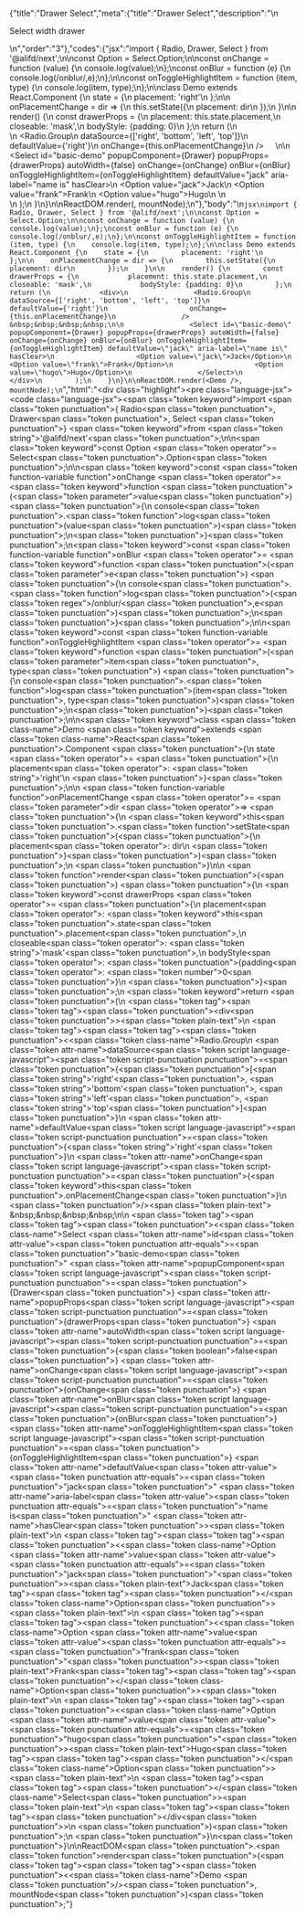 {"title":"Drawer Select","meta":{"title":"Drawer Select","description":"\n<p>Select width drawer</p>\n","order":"3"},"codes":{"jsx":"import { Radio, Drawer, Select } from '@alifd/next';\n\nconst Option = Select.Option;\n\nconst onChange = function (value) {\n    console.log(value);\n};\nconst onBlur = function (e) {\n    console.log(/onblur/,e);\n};\n\nconst onToggleHighlightItem = function (item, type) {\n    console.log(item, type);\n};\n\nclass Demo extends React.Component {\n    state = {\n        placement: 'right'\n    };\n\n    onPlacementChange = dir => {\n        this.setState({\n            placement: dir\n        });\n    }\n\n    render() {\n        const drawerProps = {\n            placement: this.state.placement,\n            closeable: 'mask',\n            bodyStyle: {padding: 0}\n        };\n        return (\n            <div>\n                <Radio.Group\n                    dataSource={['right', 'bottom', 'left', 'top']}\n                    defaultValue={'right'}\n                    onChange={this.onPlacementChange}\n                /> &nbsp;&nbsp;&nbsp;&nbsp;\n\n                <Select id=\"basic-demo\" popupComponent={Drawer} popupProps={drawerProps} autoWidth={false} onChange={onChange} onBlur={onBlur} onToggleHighlightItem={onToggleHighlightItem} defaultValue=\"jack\" aria-label=\"name is\" hasClear>\n                    <Option value=\"jack\">Jack</Option>\n                    <Option value=\"frank\">Frank</Option>\n                    <Option value=\"hugo\">Hugo</Option>\n                </Select>\n            </div>\n        );\n    }\n}\n\nReactDOM.render(<Demo />, mountNode);\n"},"body":"\n````jsx\nimport { Radio, Drawer, Select } from '@alifd/next';\n\nconst Option = Select.Option;\n\nconst onChange = function (value) {\n    console.log(value);\n};\nconst onBlur = function (e) {\n    console.log(/onblur/,e);\n};\n\nconst onToggleHighlightItem = function (item, type) {\n    console.log(item, type);\n};\n\nclass Demo extends React.Component {\n    state = {\n        placement: 'right'\n    };\n\n    onPlacementChange = dir => {\n        this.setState({\n            placement: dir\n        });\n    }\n\n    render() {\n        const drawerProps = {\n            placement: this.state.placement,\n            closeable: 'mask',\n            bodyStyle: {padding: 0}\n        };\n        return (\n            <div>\n                <Radio.Group\n                    dataSource={['right', 'bottom', 'left', 'top']}\n                    defaultValue={'right'}\n                    onChange={this.onPlacementChange}\n                /> &nbsp;&nbsp;&nbsp;&nbsp;\n\n                <Select id=\"basic-demo\" popupComponent={Drawer} popupProps={drawerProps} autoWidth={false} onChange={onChange} onBlur={onBlur} onToggleHighlightItem={onToggleHighlightItem} defaultValue=\"jack\" aria-label=\"name is\" hasClear>\n                    <Option value=\"jack\">Jack</Option>\n                    <Option value=\"frank\">Frank</Option>\n                    <Option value=\"hugo\">Hugo</Option>\n                </Select>\n            </div>\n        );\n    }\n}\n\nReactDOM.render(<Demo />, mountNode);\n````","html":"<script>(function(){'use strict';\n\nvar _createClass = function () { function defineProperties(target, props) { for (var i = 0; i < props.length; i++) { var descriptor = props[i]; descriptor.enumerable = descriptor.enumerable || false; descriptor.configurable = true; if (\"value\" in descriptor) descriptor.writable = true; Object.defineProperty(target, descriptor.key, descriptor); } } return function (Constructor, protoProps, staticProps) { if (protoProps) defineProperties(Constructor.prototype, protoProps); if (staticProps) defineProperties(Constructor, staticProps); return Constructor; }; }();\n\nvar _next = require('@alifd/next');\n\nfunction _classCallCheck(instance, Constructor) { if (!(instance instanceof Constructor)) { throw new TypeError(\"Cannot call a class as a function\"); } }\n\nfunction _possibleConstructorReturn(self, call) { if (!self) { throw new ReferenceError(\"this hasn't been initialised - super() hasn't been called\"); } return call && (typeof call === \"object\" || typeof call === \"function\") ? call : self; }\n\nfunction _inherits(subClass, superClass) { if (typeof superClass !== \"function\" && superClass !== null) { throw new TypeError(\"Super expression must either be null or a function, not \" + typeof superClass); } subClass.prototype = Object.create(superClass && superClass.prototype, { constructor: { value: subClass, enumerable: false, writable: true, configurable: true } }); if (superClass) Object.setPrototypeOf ? Object.setPrototypeOf(subClass, superClass) : subClass.__proto__ = superClass; }\n\nvar Option = _next.Select.Option;\n\nvar onChange = function onChange(value) {\n    console.log(value);\n};\nvar onBlur = function onBlur(e) {\n    console.log(/onblur/, e);\n};\n\nvar onToggleHighlightItem = function onToggleHighlightItem(item, type) {\n    console.log(item, type);\n};\n\nvar Demo = function (_React$Component) {\n    _inherits(Demo, _React$Component);\n\n    function Demo() {\n        var _ref;\n\n        var _temp, _this, _ret;\n\n        _classCallCheck(this, Demo);\n\n        for (var _len = arguments.length, args = Array(_len), _key = 0; _key < _len; _key++) {\n            args[_key] = arguments[_key];\n        }\n\n        return _ret = (_temp = (_this = _possibleConstructorReturn(this, (_ref = Demo.__proto__ || Object.getPrototypeOf(Demo)).call.apply(_ref, [this].concat(args))), _this), _this.state = {\n            placement: 'right'\n        }, _this.onPlacementChange = function (dir) {\n            _this.setState({\n                placement: dir\n            });\n        }, _temp), _possibleConstructorReturn(_this, _ret);\n    }\n\n    _createClass(Demo, [{\n        key: 'render',\n        value: function render() {\n            var drawerProps = {\n                placement: this.state.placement,\n                closeable: 'mask',\n                bodyStyle: { padding: 0 }\n            };\n            return React.createElement(\n                'div',\n                null,\n                React.createElement(_next.Radio.Group, {\n                    dataSource: ['right', 'bottom', 'left', 'top'],\n                    defaultValue: 'right',\n                    onChange: this.onPlacementChange\n                }),\n                ' \\xA0\\xA0\\xA0\\xA0',\n                React.createElement(\n                    _next.Select,\n                    { id: 'basic-demo', popupComponent: _next.Drawer, popupProps: drawerProps, autoWidth: false, onChange: onChange, onBlur: onBlur, onToggleHighlightItem: onToggleHighlightItem, defaultValue: 'jack', 'aria-label': 'name is', hasClear: true },\n                    React.createElement(\n                        Option,\n                        { value: 'jack' },\n                        'Jack'\n                    ),\n                    React.createElement(\n                        Option,\n                        { value: 'frank' },\n                        'Frank'\n                    ),\n                    React.createElement(\n                        Option,\n                        { value: 'hugo' },\n                        'Hugo'\n                    )\n                )\n            );\n        }\n    }]);\n\n    return Demo;\n}(React.Component);\n\nReactDOM.render(React.createElement(Demo, null), mountNode);})()</script><div class=\"highlight\"><pre class=\"language-jsx\"><code class=\"language-jsx\"><span class=\"token keyword\">import</span> <span class=\"token punctuation\">{</span> Radio<span class=\"token punctuation\">,</span> Drawer<span class=\"token punctuation\">,</span> Select <span class=\"token punctuation\">}</span> <span class=\"token keyword\">from</span> <span class=\"token string\">'@alifd/next'</span><span class=\"token punctuation\">;</span>\n\n<span class=\"token keyword\">const</span> Option <span class=\"token operator\">=</span> Select<span class=\"token punctuation\">.</span>Option<span class=\"token punctuation\">;</span>\n\n<span class=\"token keyword\">const</span> <span class=\"token function-variable function\">onChange</span> <span class=\"token operator\">=</span> <span class=\"token keyword\">function</span> <span class=\"token punctuation\">(</span><span class=\"token parameter\">value</span><span class=\"token punctuation\">)</span> <span class=\"token punctuation\">{</span>\n    console<span class=\"token punctuation\">.</span><span class=\"token function\">log</span><span class=\"token punctuation\">(</span>value<span class=\"token punctuation\">)</span><span class=\"token punctuation\">;</span>\n<span class=\"token punctuation\">}</span><span class=\"token punctuation\">;</span>\n<span class=\"token keyword\">const</span> <span class=\"token function-variable function\">onBlur</span> <span class=\"token operator\">=</span> <span class=\"token keyword\">function</span> <span class=\"token punctuation\">(</span><span class=\"token parameter\">e</span><span class=\"token punctuation\">)</span> <span class=\"token punctuation\">{</span>\n    console<span class=\"token punctuation\">.</span><span class=\"token function\">log</span><span class=\"token punctuation\">(</span><span class=\"token regex\">/onblur/</span><span class=\"token punctuation\">,</span>e<span class=\"token punctuation\">)</span><span class=\"token punctuation\">;</span>\n<span class=\"token punctuation\">}</span><span class=\"token punctuation\">;</span>\n\n<span class=\"token keyword\">const</span> <span class=\"token function-variable function\">onToggleHighlightItem</span> <span class=\"token operator\">=</span> <span class=\"token keyword\">function</span> <span class=\"token punctuation\">(</span><span class=\"token parameter\">item<span class=\"token punctuation\">,</span> type</span><span class=\"token punctuation\">)</span> <span class=\"token punctuation\">{</span>\n    console<span class=\"token punctuation\">.</span><span class=\"token function\">log</span><span class=\"token punctuation\">(</span>item<span class=\"token punctuation\">,</span> type<span class=\"token punctuation\">)</span><span class=\"token punctuation\">;</span>\n<span class=\"token punctuation\">}</span><span class=\"token punctuation\">;</span>\n\n<span class=\"token keyword\">class</span> <span class=\"token class-name\">Demo</span> <span class=\"token keyword\">extends</span> <span class=\"token class-name\">React<span class=\"token punctuation\">.</span>Component</span> <span class=\"token punctuation\">{</span>\n    state <span class=\"token operator\">=</span> <span class=\"token punctuation\">{</span>\n        placement<span class=\"token operator\">:</span> <span class=\"token string\">'right'</span>\n    <span class=\"token punctuation\">}</span><span class=\"token punctuation\">;</span>\n\n    <span class=\"token function-variable function\">onPlacementChange</span> <span class=\"token operator\">=</span> <span class=\"token parameter\">dir</span> <span class=\"token operator\">=></span> <span class=\"token punctuation\">{</span>\n        <span class=\"token keyword\">this</span><span class=\"token punctuation\">.</span><span class=\"token function\">setState</span><span class=\"token punctuation\">(</span><span class=\"token punctuation\">{</span>\n            placement<span class=\"token operator\">:</span> dir\n        <span class=\"token punctuation\">}</span><span class=\"token punctuation\">)</span><span class=\"token punctuation\">;</span>\n    <span class=\"token punctuation\">}</span>\n\n    <span class=\"token function\">render</span><span class=\"token punctuation\">(</span><span class=\"token punctuation\">)</span> <span class=\"token punctuation\">{</span>\n        <span class=\"token keyword\">const</span> drawerProps <span class=\"token operator\">=</span> <span class=\"token punctuation\">{</span>\n            placement<span class=\"token operator\">:</span> <span class=\"token keyword\">this</span><span class=\"token punctuation\">.</span>state<span class=\"token punctuation\">.</span>placement<span class=\"token punctuation\">,</span>\n            closeable<span class=\"token operator\">:</span> <span class=\"token string\">'mask'</span><span class=\"token punctuation\">,</span>\n            bodyStyle<span class=\"token operator\">:</span> <span class=\"token punctuation\">{</span>padding<span class=\"token operator\">:</span> <span class=\"token number\">0</span><span class=\"token punctuation\">}</span>\n        <span class=\"token punctuation\">}</span><span class=\"token punctuation\">;</span>\n        <span class=\"token keyword\">return</span> <span class=\"token punctuation\">(</span>\n            <span class=\"token tag\"><span class=\"token tag\"><span class=\"token punctuation\">&lt;</span>div</span><span class=\"token punctuation\">></span></span><span class=\"token plain-text\">\n                </span><span class=\"token tag\"><span class=\"token tag\"><span class=\"token punctuation\">&lt;</span><span class=\"token class-name\">Radio.Group</span></span>\n                    <span class=\"token attr-name\">dataSource</span><span class=\"token script language-javascript\"><span class=\"token script-punctuation punctuation\">=</span><span class=\"token punctuation\">{</span><span class=\"token punctuation\">[</span><span class=\"token string\">'right'</span><span class=\"token punctuation\">,</span> <span class=\"token string\">'bottom'</span><span class=\"token punctuation\">,</span> <span class=\"token string\">'left'</span><span class=\"token punctuation\">,</span> <span class=\"token string\">'top'</span><span class=\"token punctuation\">]</span><span class=\"token punctuation\">}</span></span>\n                    <span class=\"token attr-name\">defaultValue</span><span class=\"token script language-javascript\"><span class=\"token script-punctuation punctuation\">=</span><span class=\"token punctuation\">{</span><span class=\"token string\">'right'</span><span class=\"token punctuation\">}</span></span>\n                    <span class=\"token attr-name\">onChange</span><span class=\"token script language-javascript\"><span class=\"token script-punctuation punctuation\">=</span><span class=\"token punctuation\">{</span><span class=\"token keyword\">this</span><span class=\"token punctuation\">.</span>onPlacementChange<span class=\"token punctuation\">}</span></span>\n                <span class=\"token punctuation\">/></span></span><span class=\"token plain-text\"> &amp;nbsp;&amp;nbsp;&amp;nbsp;&amp;nbsp;\n\n                </span><span class=\"token tag\"><span class=\"token tag\"><span class=\"token punctuation\">&lt;</span><span class=\"token class-name\">Select</span></span> <span class=\"token attr-name\">id</span><span class=\"token attr-value\"><span class=\"token punctuation attr-equals\">=</span><span class=\"token punctuation\">\"</span>basic-demo<span class=\"token punctuation\">\"</span></span> <span class=\"token attr-name\">popupComponent</span><span class=\"token script language-javascript\"><span class=\"token script-punctuation punctuation\">=</span><span class=\"token punctuation\">{</span>Drawer<span class=\"token punctuation\">}</span></span> <span class=\"token attr-name\">popupProps</span><span class=\"token script language-javascript\"><span class=\"token script-punctuation punctuation\">=</span><span class=\"token punctuation\">{</span>drawerProps<span class=\"token punctuation\">}</span></span> <span class=\"token attr-name\">autoWidth</span><span class=\"token script language-javascript\"><span class=\"token script-punctuation punctuation\">=</span><span class=\"token punctuation\">{</span><span class=\"token boolean\">false</span><span class=\"token punctuation\">}</span></span> <span class=\"token attr-name\">onChange</span><span class=\"token script language-javascript\"><span class=\"token script-punctuation punctuation\">=</span><span class=\"token punctuation\">{</span>onChange<span class=\"token punctuation\">}</span></span> <span class=\"token attr-name\">onBlur</span><span class=\"token script language-javascript\"><span class=\"token script-punctuation punctuation\">=</span><span class=\"token punctuation\">{</span>onBlur<span class=\"token punctuation\">}</span></span> <span class=\"token attr-name\">onToggleHighlightItem</span><span class=\"token script language-javascript\"><span class=\"token script-punctuation punctuation\">=</span><span class=\"token punctuation\">{</span>onToggleHighlightItem<span class=\"token punctuation\">}</span></span> <span class=\"token attr-name\">defaultValue</span><span class=\"token attr-value\"><span class=\"token punctuation attr-equals\">=</span><span class=\"token punctuation\">\"</span>jack<span class=\"token punctuation\">\"</span></span> <span class=\"token attr-name\">aria-label</span><span class=\"token attr-value\"><span class=\"token punctuation attr-equals\">=</span><span class=\"token punctuation\">\"</span>name is<span class=\"token punctuation\">\"</span></span> <span class=\"token attr-name\">hasClear</span><span class=\"token punctuation\">></span></span><span class=\"token plain-text\">\n                    </span><span class=\"token tag\"><span class=\"token tag\"><span class=\"token punctuation\">&lt;</span><span class=\"token class-name\">Option</span></span> <span class=\"token attr-name\">value</span><span class=\"token attr-value\"><span class=\"token punctuation attr-equals\">=</span><span class=\"token punctuation\">\"</span>jack<span class=\"token punctuation\">\"</span></span><span class=\"token punctuation\">></span></span><span class=\"token plain-text\">Jack</span><span class=\"token tag\"><span class=\"token tag\"><span class=\"token punctuation\">&lt;/</span><span class=\"token class-name\">Option</span></span><span class=\"token punctuation\">></span></span><span class=\"token plain-text\">\n                    </span><span class=\"token tag\"><span class=\"token tag\"><span class=\"token punctuation\">&lt;</span><span class=\"token class-name\">Option</span></span> <span class=\"token attr-name\">value</span><span class=\"token attr-value\"><span class=\"token punctuation attr-equals\">=</span><span class=\"token punctuation\">\"</span>frank<span class=\"token punctuation\">\"</span></span><span class=\"token punctuation\">></span></span><span class=\"token plain-text\">Frank</span><span class=\"token tag\"><span class=\"token tag\"><span class=\"token punctuation\">&lt;/</span><span class=\"token class-name\">Option</span></span><span class=\"token punctuation\">></span></span><span class=\"token plain-text\">\n                    </span><span class=\"token tag\"><span class=\"token tag\"><span class=\"token punctuation\">&lt;</span><span class=\"token class-name\">Option</span></span> <span class=\"token attr-name\">value</span><span class=\"token attr-value\"><span class=\"token punctuation attr-equals\">=</span><span class=\"token punctuation\">\"</span>hugo<span class=\"token punctuation\">\"</span></span><span class=\"token punctuation\">></span></span><span class=\"token plain-text\">Hugo</span><span class=\"token tag\"><span class=\"token tag\"><span class=\"token punctuation\">&lt;/</span><span class=\"token class-name\">Option</span></span><span class=\"token punctuation\">></span></span><span class=\"token plain-text\">\n                </span><span class=\"token tag\"><span class=\"token tag\"><span class=\"token punctuation\">&lt;/</span><span class=\"token class-name\">Select</span></span><span class=\"token punctuation\">></span></span><span class=\"token plain-text\">\n            </span><span class=\"token tag\"><span class=\"token tag\"><span class=\"token punctuation\">&lt;/</span>div</span><span class=\"token punctuation\">></span></span>\n        <span class=\"token punctuation\">)</span><span class=\"token punctuation\">;</span>\n    <span class=\"token punctuation\">}</span>\n<span class=\"token punctuation\">}</span>\n\nReactDOM<span class=\"token punctuation\">.</span><span class=\"token function\">render</span><span class=\"token punctuation\">(</span><span class=\"token tag\"><span class=\"token tag\"><span class=\"token punctuation\">&lt;</span><span class=\"token class-name\">Demo</span></span> <span class=\"token punctuation\">/></span></span><span class=\"token punctuation\">,</span> mountNode<span class=\"token punctuation\">)</span><span class=\"token punctuation\">;</span></code></pre></div>"}